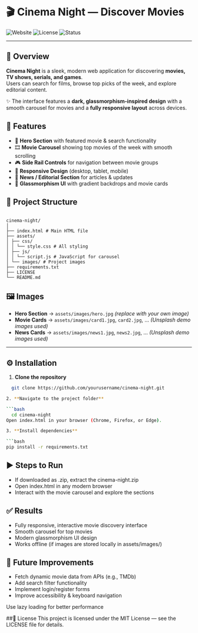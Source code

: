 # 🎬 Cinema Night — Discover Movies

![Website](https://img.shields.io/badge/Website-HTML_CSS_JS-blue)
![License](https://img.shields.io/badge/License-MIT-green)
![Status](https://img.shields.io/badge/Status-Completed-brightgreen)

---

## 📖 Overview
**Cinema Night** is a sleek, modern web application for discovering **movies, TV shows, serials, and games**.  
Users can search for films, browse top picks of the week, and explore editorial content.  

✨ The interface features a **dark, glassmorphism-inspired design** with a smooth carousel for movies and a **fully responsive layout** across devices.

## 🚀 Features
- 🎥 **Hero Section** with featured movie & search functionality  
- 🎞️ **Movie Carousel** showing top movies of the week with smooth scrolling  
- 🎮 **Side Rail Controls** for navigation between movie groups  
- 📱 **Responsive Design** (desktop, tablet, mobile)  
- 📰 **News / Editorial Section** for articles & updates  
- 🌌 **Glassmorphism UI** with gradient backdrops and movie cards  

## 📂 Project Structure

```

cinema-night/
│
├── index.html # Main HTML file
├── assets/
│ ├── css/
│ │ └── style.css # All styling
│ ├── js/
│ │ └── script.js # JavaScript for carousel
│ └── images/ # Project images
├── requirements.txt                                                
├── LICENSE 
└── README.md 

````

## 🖼️ Images
- **Hero Section** → `assets/images/hero.jpg` *(replace with your own image)*  
- **Movie Cards** → `assets/images/card1.jpg`, `card2.jpg`, … *(Unsplash demo images used)*  
- **News Cards** → `assets/images/news1.jpg`, `news2.jpg`, … *(Unsplash demo images used)*  

---

## ⚙️ Installation
1. **Clone the repository**

 ```bash
   git clone https://github.com/yourusername/cinema-night.git

2. **Navigate to the project folder**

 ```bash
   cd cinema-night
Open index.html in your browser (Chrome, Firefox, or Edge).

3. **Install dependencies**

```bash
pip install -r requirements.txt
```

## ▶️ Steps to Run
- If downloaded as .zip, extract the cinema-night.zip
- Open index.html in any modern browser
- Interact with the movie carousel and explore the sections

## ✅ Results
- Fully responsive, interactive movie discovery interface
- Smooth carousel for top movies
- Modern glassmorphism UI design
- Works offline (if images are stored locally in assets/images/)

## 🔮 Future Improvements
- Fetch dynamic movie data from APIs (e.g., TMDb)
- Add search filter functionality
- Implement login/register forms
- Improve accessibility & keyboard navigation

Use lazy loading for better performance

##📜 License
This project is licensed under the MIT License — see the LICENSE file for details.
